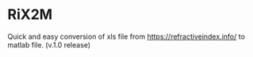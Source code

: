 # RiX2M
Quick and easy conversion of xls file from https://refractiveindex.info/ to matlab file. (v.1.0 release)
